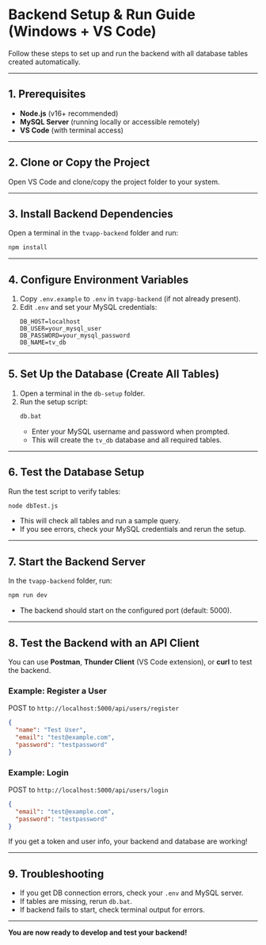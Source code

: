 # Backend Setup & Run Guide (Windows + VS Code)

Follow these steps to set up and run the backend with all database tables created automatically.

---

## 1. Prerequisites
- **Node.js** (v16+ recommended)
- **MySQL Server** (running locally or accessible remotely)
- **VS Code** (with terminal access)

---

## 2. Clone or Copy the Project
Open VS Code and clone/copy the project folder to your system.

---

## 3. Install Backend Dependencies
Open a terminal in the `tvapp-backend` folder and run:
```sh
npm install
```

---

## 4. Configure Environment Variables
1. Copy `.env.example` to `.env` in `tvapp-backend` (if not already present).
2. Edit `.env` and set your MySQL credentials:
   ```env
   DB_HOST=localhost
   DB_USER=your_mysql_user
   DB_PASSWORD=your_mysql_password
   DB_NAME=tv_db
   ```

---

## 5. Set Up the Database (Create All Tables)
1. Open a terminal in the `db-setup` folder.
2. Run the setup script:
   ```sh
   db.bat
   ```
   - Enter your MySQL username and password when prompted.
   - This will create the `tv_db` database and all required tables.

---

## 6. Test the Database Setup
Run the test script to verify tables:
```sh
node dbTest.js
```
- This will check all tables and run a sample query.
- If you see errors, check your MySQL credentials and rerun the setup.

---

## 7. Start the Backend Server
In the `tvapp-backend` folder, run:
```sh
npm run dev
```
- The backend should start on the configured port (default: 5000).

---

## 8. Test the Backend with an API Client
You can use **Postman**, **Thunder Client** (VS Code extension), or **curl** to test the backend.

### Example: Register a User
POST to `http://localhost:5000/api/users/register`
```json
{
  "name": "Test User",
  "email": "test@example.com",
  "password": "testpassword"
}
```

### Example: Login
POST to `http://localhost:5000/api/users/login`
```json
{
  "email": "test@example.com",
  "password": "testpassword"
}
```

If you get a token and user info, your backend and database are working!

---

## 9. Troubleshooting
- If you get DB connection errors, check your `.env` and MySQL server.
- If tables are missing, rerun `db.bat`.
- If backend fails to start, check terminal output for errors.

---

**You are now ready to develop and test your backend!**
